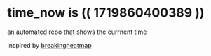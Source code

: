 # time_now is (( 1719860400389 ))

an automated repo that shows the currnent time

inspired by [breakingheatmap](https://github.com/breakingheatmap/breakingheatmap)